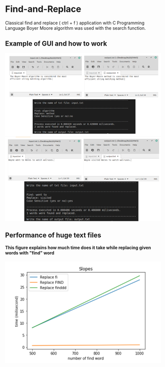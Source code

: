 # Find-and-Replace
Classical find and replace ( ctrl + f ) application with C Programming Language
Boyer Moore algorithm was used with the search function.

## Example of GUI and how to work

<img src="1.png"/>
<img src="2.png"/>

## Performance of huge text files
#### This figure explains how much time does it take while replacing given words with "find" word

<img src="3.png"/>
